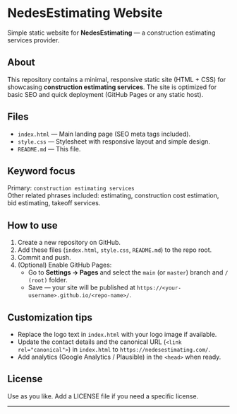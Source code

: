 # NedesEstimating Website

Simple static website for **NedesEstimating** — a construction estimating services provider.

## About
This repository contains a minimal, responsive static site (HTML + CSS) for showcasing **construction estimating services**. The site is optimized for basic SEO and quick deployment (GitHub Pages or any static host).

## Files
- `index.html` — Main landing page (SEO meta tags included).
- `style.css` — Stylesheet with responsive layout and simple design.
- `README.md` — This file.

## Keyword focus
Primary: `construction estimating services`  
Other related phrases included: estimating, construction cost estimation, bid estimating, takeoff services.

## How to use
1. Create a new repository on GitHub.
2. Add these files (`index.html`, `style.css`, `README.md`) to the repo root.
3. Commit and push.
4. (Optional) Enable GitHub Pages:
   - Go to **Settings → Pages** and select the `main` (or `master`) branch and `/ (root)` folder.
   - Save — your site will be published at `https://<your-username>.github.io/<repo-name>/`.

## Customization tips
- Replace the logo text in `index.html` with your logo image if available.
- Update the contact details and the canonical URL (`<link rel="canonical">`) in `index.html` to `https://nedesestimating.com/`.
- Add analytics (Google Analytics / Plausible) in the `<head>` when ready.

## License
Use as you like. Add a LICENSE file if you need a specific license.

---
